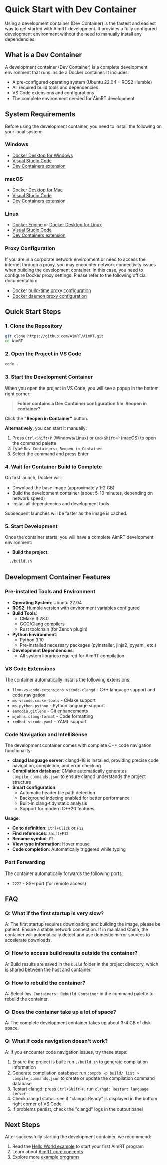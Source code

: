 # Quick Start with Dev Container

Using a development container (Dev Container) is the fastest and easiest way to get started with AimRT development. It provides a fully configured development environment without the need to manually install any dependencies.

## What is a Dev Container

A development container (Dev Container) is a complete development environment that runs inside a Docker container. It includes:

- A pre-configured operating system (Ubuntu 22.04 + ROS2 Humble)
- All required build tools and dependencies
- VS Code extensions and configurations
- The complete environment needed for AimRT development

## System Requirements

Before using the development container, you need to install the following on your local system:

### Windows
- [Docker Desktop for Windows](https://docs.docker.com/desktop/install/windows-install/)
- [Visual Studio Code](https://code.visualstudio.com/)
- [Dev Containers extension](https://marketplace.visualstudio.com/items?itemName=ms-vscode-remote.remote-containers)

### macOS
- [Docker Desktop for Mac](https://docs.docker.com/desktop/install/mac-install/)
- [Visual Studio Code](https://code.visualstudio.com/)
- [Dev Containers extension](https://marketplace.visualstudio.com/items?itemName=ms-vscode-remote.remote-containers)

### Linux
- [Docker Engine](https://docs.docker.com/engine/install/) or [Docker Desktop for Linux](https://docs.docker.com/desktop/install/linux-install/)
- [Visual Studio Code](https://code.visualstudio.com/)
- [Dev Containers extension](https://marketplace.visualstudio.com/items?itemName=ms-vscode-remote.remote-containers)

### Proxy Configuration

If you are in a corporate network environment or need to access the internet through a proxy, you may encounter network connectivity issues when building the development container. In this case, you need to configure Docker proxy settings. Please refer to the following official documentation:
- [Docker build-time proxy configuration](https://docs.docker.com/engine/cli/proxy/#proxy-as-environment-variable-for-builds)
- [Docker daemon proxy configuration](https://docs.docker.com/engine/daemon/proxy/)

## Quick Start Steps

### 1. Clone the Repository


```bash
git clone https://github.com/AimRT/AimRT.git
cd AimRT
```


### 2. Open the Project in VS Code


```bash
code .
```


### 3. Start the Development Container

When you open the project in VS Code, you will see a popup in the bottom right corner:

> **Folder contains a Dev Container configuration file. Reopen in container?**

Click the **"Reopen in Container"** button.

**Alternatively**, you can start it manually:

1. Press `Ctrl+Shift+P` (Windows/Linux) or `Cmd+Shift+P` (macOS) to open the command palette
2. Type `Dev Containers: Reopen in Container`
3. Select the command and press Enter

### 4. Wait for Container Build to Complete

On first launch, Docker will:
- Download the base image (approximately 1-2 GB)
- Build the development container (about 5-10 minutes, depending on network speed)
- Install all dependencies and development tools

Subsequent launches will be faster as the image is cached.

### 5. Start Development

Once the container starts, you will have a complete AimRT development environment:

- **Build the project**:
  
```bash
  ./build.sh
  ```


## Development Container Features

### Pre-installed Tools and Environment

- **Operating System**: Ubuntu 22.04
- **ROS2**: Humble version with environment variables configured
- **Build Tools**:
  - CMake 3.28.0
  - GCC/Clang compilers
  - Rust toolchain (for Zenoh plugin)
- **Python Environment**:
  - Python 3.10
  - Pre-installed necessary packages (pyinstaller, jinja2, pyyaml, etc.)
- **Development Dependencies**:
  - All system libraries required for AimRT compilation

### VS Code Extensions

The container automatically installs the following extensions:
- `llvm-vs-code-extensions.vscode-clangd` - C++ language support and code navigation
- `ms-vscode.cmake-tools` - CMake support
- `ms-python.python` - Python language support
- `eamodio.gitlens` - Git enhancements
- `mjohns.clang-format` - Code formatting
- `redhat.vscode-yaml` - YAML support

### Code Navigation and IntelliSense

The development container comes with complete C++ code navigation functionality:

- **clangd language server**: clangd-18 is installed, providing precise code navigation, completion, and error checking
- **Compilation database**: CMake automatically generates `compile_commands.json` to ensure clangd understands the project structure
- **Smart configuration**:
  - Automatic header file path detection
  - Background indexing enabled for better performance
  - Built-in clang-tidy static analysis
  - Support for modern C++20 features

**Usage**:
- **Go to definition**: `Ctrl+Click` or `F12`
- **Find references**: `Shift+F12`
- **Rename symbol**: `F2`
- **View type information**: Hover mouse
- **Code completion**: Automatically triggered while typing

### Port Forwarding

The container automatically forwards the following ports:
- `2222` - SSH port (for remote access)

## FAQ

### Q: What if the first startup is very slow?
A: The first startup requires downloading and building the image, please be patient. Ensure a stable network connection. If in mainland China, the container will automatically detect and use domestic mirror sources to accelerate downloads.

### Q: How to access build results outside the container?
A: Build results are saved in the `build` folder in the project directory, which is shared between the host and container.

### Q: How to rebuild the container?
A: Select `Dev Containers: Rebuild Container` in the command palette to rebuild the container.

### Q: Does the container take up a lot of space?
A: The complete development container takes up about 3-4 GB of disk space.

### Q: What if code navigation doesn't work?
A: If you encounter code navigation issues, try these steps:
1. Ensure the project is built: run `./build.sh` to generate compilation information
2. Generate compilation database: run `compdb -p build/ list > compile_commands.json` to create or update the compilation command database
3. Restart clangd: press `Ctrl+Shift+P`, run `clangd: Restart language server`
4. Check clangd status: see if "clangd: Ready" is displayed in the bottom right corner of VS Code
5. If problems persist, check the "clangd" logs in the output panel

## Next Steps

After successfully starting the development container, we recommend:

1. Read the [Hello World example](helloworld_cpp.md) to start your first AimRT program
2. Learn about [AimRT core concepts](../concepts/concepts.md)
3. Explore more [example programs](../examples/examples_cpp.md)